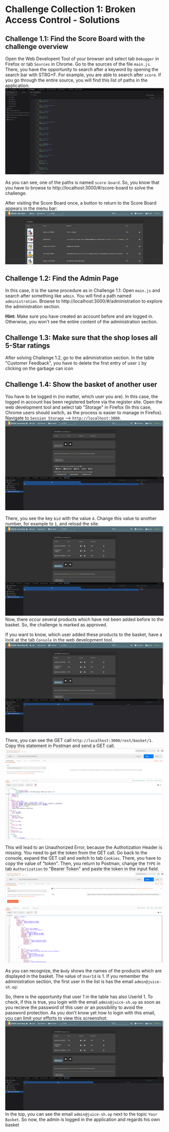 # Challenge Collection 1: Broken Access Control - Solutions

## Challenge 1.1: Find the Score Board with the challenge overview

Open the Web Developent Tool of your browser and select tab `Debugger` in Firefox or tab `Sources` in Chrome. Go to the sources of the file `main.js`. There, you have the opportunity to search after a keyword by opening the search bar with STRG+F. For example, you are able to search after `score`. If you go through the entire source, you will find this list of paths in the application:
![1_1](screenshots/solution1_1.png)

As you can see, one of the paths is named `score-board`. So, you know that you have to browse to http://localhost:3000/#/score-board to solve the challenge.

After visiting the Score Board once, a button to return to the Score Board appears in the menu bar:
![1_1_2](screenshots/solution1_1_2.png)


## Challenge 1.2: Find the Admin Page

In this case, it is the same procedure as in Challenge 1.1: Open `main.js` and search after something like `admin`. You will find a path named `administration`.
Browse to http://localhost:3000/#/administration to explore the administration section.

**Hint:** Make sure you have created an account before and are logged in. Otherwise, you won't see the entire content of the administration section.


## Challenge 1.3: Make sure that the shop loses all 5-Star ratings

After solving Challenge 1.2, go to the administration section. In the table "Customer Feedback", you have to delete the first entry of user `1` by clicking on the garbage can icon


## Challenge 1.4: Show the basket of another user

You have to be logged in (no matter, which user you are). In this case, the logged in account has been registered before via the register site.
Open the web development tool and select tab "Storage" in Firefox (In this case, Chrome users should switch, as the process is easier to manage in Firefox). Navigate to `Session Storage` --> `http://localhost:3000`.
![1_4_1](screenshots/solution1_4_1.png)

There, you see the key `bid` with the value `4`. Change this value to another number, for example to `1`, and reload the site.
![1_4_2](screenshots/solution1_4_2.png)
Now, there occur several products which have not been added before to the basket. So, the challenge is marked as approved.

If you want to know, which user added these products to the basket, have a look at the tab `Console` in the web development tool.
![1_4_3](screenshots/solution1_4_3.png)

There, you can see the GET call `http://localhost:3000/rest/basket/1`. Copy this statement in Postman and send a GET call.
![1_4_5](screenshots/solution1_4_5.png)

This will lead to an Unauthorized Error, because the Authotization Header is missing. You need to get the token from the GET call. Go back to the console, expand the GET call and switch to tab `Cookies`. There, you have to copy the value of "token". Then, you return to Postman, change the `TYPE` in tab `Authorization` to "Bearer Token" and paste the token in the input field.
![1_4_6](screenshots/solution1_4_6.png)

As you can recognize, the `Body` shows the names of the products which are displayed in the basket. The value of `UserId` is 1. If you remember the administration section, the first user in the list is has the email `admin@juice-sh.op`:

So, there is the opportunity that user 1 in the table has also UserId 1. To check, if this is true, you login with the email `admin@juice-sh.op` as soon as you recieve the password of this user or an possibility to avoid the password protection. As you don't know yet how to login with this email, you can limit your efforts to view this screenshot:
![1_4_3](screenshots/solution1_4_3.png)
In the top, you can see the email `admin@juice-sh.op` next to the topic `Your Basket`. So now, the admin is logged in the application and regards his own basket
